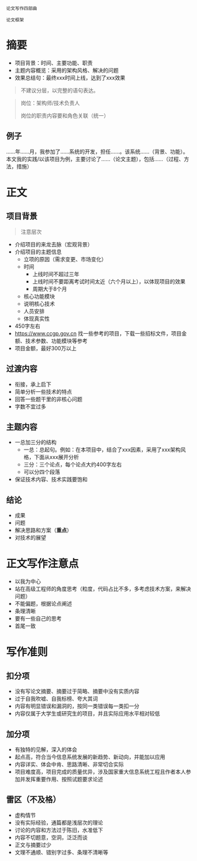 ```
论文写作四部曲

论文框架
```

# 摘要

* 项目背景：时间、主要功能、职责
* 主题内容概览：采用的架构风格、解决的问题
* 效果总结句：最终xxx时间上线，达到了xxx效果

> 不建议分层，以完整的语句表达。

> 岗位：架构师/技术负责人
>
> 岗位的职责内容要和角色关联（统一）

## 例子

……年……月，我参加了……系统的开发，担任……。该系统……（背景、功能）。本文我的实践/以该项目为例，主要讨论了……（论文主题），包括……（过程、方法，措施）


# 正文

## 项目背景

> 注意层次

* 介绍项目的来龙去脉（宏观背景）
* 介绍项目的主题信息
  * 立项的原因（需求变更、市场变化）
  * 时间
    * 上线时间不超过三年
    * 上线时间不要距离考试时间太近（六个月以上），以体现项目的效果
    * 周期大于8个月
  * 核心功能模块
  * 说明核心技术
  * 人员安排
  * 体现真实性
* 450字左右
* https://www.ccgp.gov.cn 找一些参考的项目，下载一些招标文件，项目金额、技术参数、功能模块等参考
* 项目金额，最好300万以上

## 过渡内容

* 衔接，承上启下
* 简单分析一些技术的特点
* 回答一些题干里的非核心问题
* 字数不宜过多

## 主题内容

* 一总加三分的结构
  * 一总：总起句。例如：在本项目中，结合了xxx因素，采用了xxx架构风格，下面从xxx展开分析
  * 三分：三个论点，每个论点大约400字左右
  * 可以分四个段落
* 保证技术内容、技术实践要饱和

## 结论

* 成果
* 问题
* 解决思路和方案（**重点**）
* 对技术的展望

# 正文写作注意点

* 以我为中心
* 站在高级工程师的角度思考（粒度，代码占比不多，多考虑技术方案，来解决问题）
* 不能偏题，根据论点阐述
* 条理清晰
* 要有一些自己的思考
* 首尾一致

# 写作准则

## 扣分项

* 没有写论文摘要、摘要过于简略、摘要中没有实质内容
* 过于自我吹嘘、自我标榜、夸大其词
* 内容有明显错误和漏洞的，按同一类错误每一类扣一分
* 内容仅属于大学生或研究生的项目，并且实际应用水平相对较低

## 加分项

* 有独特的见解，深入的体会
* 起点高，符合当今信息系统发展的新趋势、新动向，并能加以应用
* 内容详实、体会中肯、思路清晰、非常切合实际
* 项目难度高，项目完成的质量优异，涉及国家重大信息系统工程且作者本人参加并发挥重要作用、按照试题要求论述

## 雷区（不及格）

* 虚构情节
* 没有实际经验，通篇都是浅层次的理论
* 讨论的内容和方法过于陈旧，水准低下
* 内容不切题意，空洞，泛泛而谈
* 正文与摘要过少
* 文理不通顺、错别字过多、条理不清晰等
